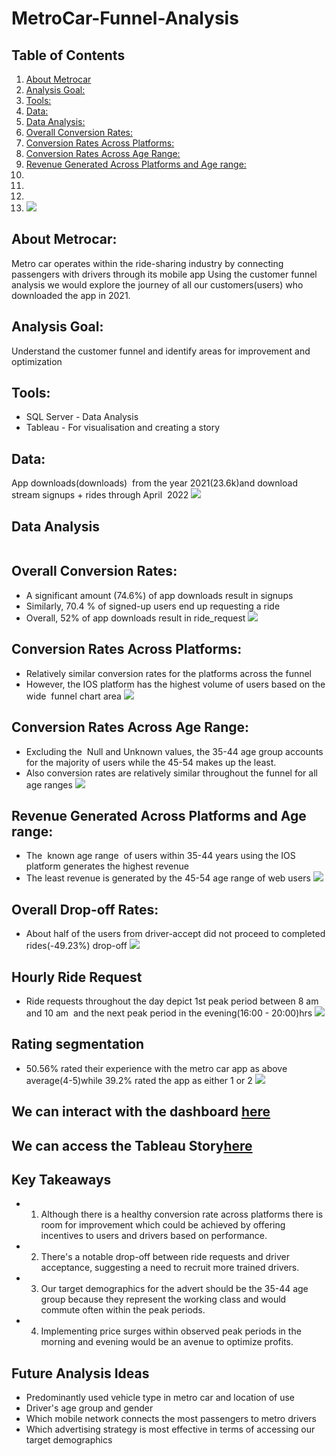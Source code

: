 # MetroCar-Funnel-Analysis
## Table of Contents
 1.  [About Metrocar](#about-metrocar )
 2.  [Analysis Goal:](#analysis-goal)
 3.  [Tools:](#tools)
 4.  [Data:](#data)
 5.  [Data Analysis:](#data)
 6.  [Overall Conversion Rates:](#overall-conversion-rates)
 7.  [Conversion Rates Across Platforms:](#conversion-rates-across-platforms)
 8.  [Conversion Rates Across Age Range:](#conversion-rates-across-age-range)
 9.  [Revenue Generated Across Platforms and Age range:](#)
 10. [](#)
 11. [](#)
 12. [](#)
 13. [](#)
![](metrocar.png)
## About Metrocar:
Metro car operates within the ride-sharing industry by connecting passengers with drivers through its mobile app
Using the customer funnel analysis we would explore the journey of all our customers(users) who downloaded the app in 2021.
## Analysis Goal:
Understand the customer funnel and identify areas for improvement and optimization
## Tools:
- SQL Server - Data Analysis
- Tableau - For visualisation and creating a story  
## Data: 
App downloads(downloads)  from the year 2021(23.6k)and download stream signups + rides through April  2022
![](customer_funnel.png)
## Data Analysis
```sql

```
## Overall Conversion Rates:
- A significant amount (74.6%) of app downloads result in signups
- Similarly, 70.4 % of signed-up users end up requesting a ride
- Overall, 52% of app downloads result in ride_request
![](overall_conversion_rates.png)
## Conversion Rates Across Platforms:
- Relatively similar conversion rates for the platforms across the funnel
- However, the IOS platform has the highest volume of users based on the wide  funnel chart area
![](connversion_rates_across_platforms.png)
## Conversion Rates Across Age Range:
- Excluding the  Null and Unknown values, the 35-44 age group accounts for the majority of users while the 45-54 makes up the least.
- Also conversion rates are relatively similar throughout the funnel for all age ranges
![](conversion_rates_agerange.png)
## Revenue Generated Across Platforms and Age range:
- The  known age range  of users within 35-44 years using the IOS platform generates the highest revenue
- The least revenue is generated by the 45-54 age range of web users
![](revenue.png)
## Overall Drop-off Rates:
- About half of the users from driver-accept did not proceed to completed rides(-49.23%) drop-off
![](drop_off_rates.png)
## Hourly Ride Request 
- Ride requests throughout the day depict 1st peak period between 8 am and 10 am  and the next peak period in the evening(16:00 - 20:00)hrs
 ![](hourly_ride_request.png) 
## Rating segmentation
- 50.56% rated their experience with the metro car app as above average(4-5)while 39.2% rated the app as either 1 or 2
![](rating.png)
## We can interact with the dashboard [here](https://public.tableau.com/views/MetroCarDashboard/MetroCarDashboard?:language=en-US&:sid=&:display_count=n&:origin=viz_share_link)
## We can access the Tableau Story[here](https://public.tableau.com/views/TableauStory-FunnelAnalysisMetroCar/TableauStory-FunnelAnalysisatMetroCar?:language=en-US&:sid=&:display_count=n&:origin=viz_share_link) 
## Key Takeaways
- 1. Although there is a healthy conversion rate across platforms there is room for improvement which could be achieved by offering incentives to users and drivers based on performance.
- 2. There's a notable drop-off between ride requests and driver acceptance, suggesting a need to recruit more trained drivers.
- 3. Our target demographics for the advert should be the 35-44 age group because they represent the working class and would commute often within the peak periods.
- 4. Implementing price surges within observed peak periods in the morning and evening would be an avenue to optimize profits.

## Future Analysis Ideas
- Predominantly used vehicle type in metro car and location of use
- Driver's age group and gender
- Which mobile network connects the most passengers to metro drivers
- Which advertising strategy is most effective in terms of accessing our target demographics
